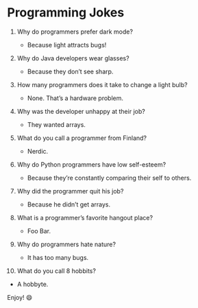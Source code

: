 # Programming Jokes

1. Why do programmers prefer dark mode?
   - Because light attracts bugs!

2. Why do Java developers wear glasses?
   - Because they don’t see sharp.

3. How many programmers does it take to change a light bulb?
   - None. That’s a hardware problem.

4. Why was the developer unhappy at their job?
   - They wanted arrays.

5. What do you call a programmer from Finland?
   - Nerdic.

6. Why do Python programmers have low self-esteem?
   - Because they’re constantly comparing their self to others.

7. Why did the programmer quit his job?
   - Because he didn’t get arrays.

8. What is a programmer’s favorite hangout place?
   - Foo Bar.

9. Why do programmers hate nature?
   - It has too many bugs.

10. What do you call 8 hobbits?
   - A hobbyte.

Enjoy! 😄
